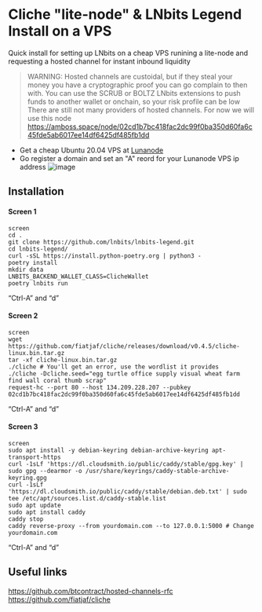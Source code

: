# Cliche "lite-node" & LNbits Legend Install on a VPS

Quick install for setting up LNbits on a cheap VPS runining a lite-node and requesting a hosted channel for instant inbound liquidity
> WARNING: Hosted channels are custoidal, but if they steal your money you have a cryptographic proof you can go complain to then with.
> You can use the SCRUB or BOLTZ LNbits extensions to push funds to another wallet or onchain, so your risk profile can be low
> There are still not many providers of hosted channels. For now we will use this node https://amboss.space/node/02cd1b7bc418fac2dc99f0ba350d60fa6c45fde5ab6017ee14df6425df485fb1dd

* Get a cheap Ubuntu 20.04 VPS at <a href="https://www.lunanode.com/">Lunanode</a>
* Go register a domain and set an "A" reord for your Lunanode VPS ip address
![image](https://user-images.githubusercontent.com/33088785/182130029-7f063ec4-f7fe-4263-9ed9-00d127f047cf.png)

## Installation

#### Screen 1
    screen
    cd .
    git clone https://github.com/lnbits/lnbits-legend.git
    cd lnbits-legend/
    curl -sSL https://install.python-poetry.org | python3 -
    poetry install 
    mkdir data 
    LNBITS_BACKEND_WALLET_CLASS=ClicheWallet
    poetry lnbits run
“Ctrl-A” and “d”

#### Screen 2
    screen
    wget https://github.com/fiatjaf/cliche/releases/download/v0.4.5/cliche-linux.bin.tar.gz
    tar -xf cliche-linux.bin.tar.gz 
    ./cliche # You'll get an error, use the wordlist it provides
    ./cliche -Dcliche.seed="egg turtle office supply visual wheat farm find wall coral thumb scrap"
    request-hc --port 80 --host 134.209.228.207 --pubkey 02cd1b7bc418fac2dc99f0ba350d60fa6c45fde5ab6017ee14df6425df485fb1dd
“Ctrl-A” and “d”

#### Screen 3
    screen
    sudo apt install -y debian-keyring debian-archive-keyring apt-transport-https
    curl -1sLf 'https://dl.cloudsmith.io/public/caddy/stable/gpg.key' | sudo gpg --dearmor -o /usr/share/keyrings/caddy-stable-archive-keyring.gpg
    curl -1sLf 'https://dl.cloudsmith.io/public/caddy/stable/debian.deb.txt' | sudo tee /etc/apt/sources.list.d/caddy-stable.list
    sudo apt update
    sudo apt install caddy
    caddy stop
    caddy reverse-proxy --from yourdomain.com --to 127.0.0.1:5000 # Change yourdomain.com
“Ctrl-A” and “d”

## Useful links
https://github.com/btcontract/hosted-channels-rfc
https://github.com/fiatjaf/cliche
